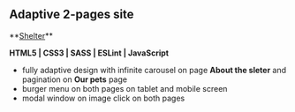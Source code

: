 ## Adaptive 2-pages site

\*\*[Shelter](https://ekaterinaeg.github.io/shelter/)**

**HTML5 | CSS3 | SASS | ESLint | JavaScript**

- fully adaptive design with infinite carousel on page **About the sleter** and pagination on **Our pets** page
- burger menu on both pages on tablet and mobile screen
- modal window on image click on both pages
